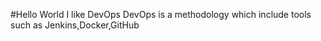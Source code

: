 #Hello World
I like DevOps
DevOps is a methodology which include tools such as Jenkins,Docker,GitHub
